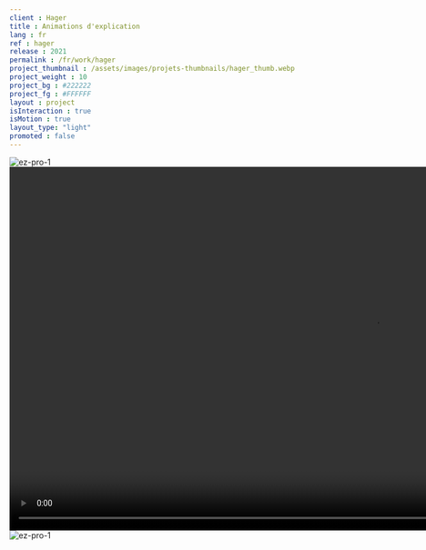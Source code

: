 ```yaml
---
client : Hager
title : Animations d'explication
lang : fr
ref : hager
release : 2021
permalink : /fr/work/hager
project_thumbnail : /assets/images/projets-thumbnails/hager_thumb.webp
project_weight : 10
project_bg : #222222
project_fg : #FFFFFF
layout : project
isInteraction : true
isMotion : true
layout_type: "light"
promoted : false
---
```


![ez-pro-1](/assets/images/projets/hager-1.webp)
<video src="/assets/images/projets/hager/hager.mp4" autoplay loop muted width="1280"></video>
![ez-pro-1](/assets/images/projets/hager-2.webp)
